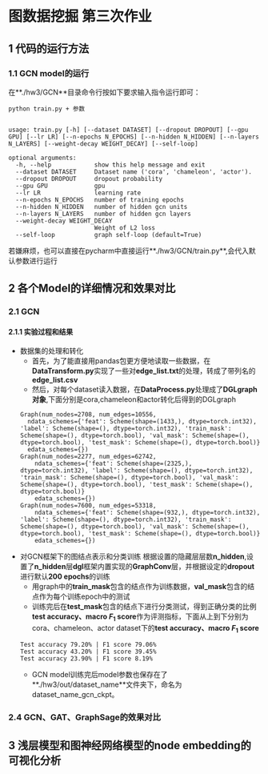 # 图数据挖掘 第三次作业

## 1 代码的运行方法

### 1.1 GCN model的运行

在**./hw3/GCN**目录命令行按如下要求输入指令运行即可：
```
python train.py + 参数


usage: train.py [-h] [--dataset DATASET] [--dropout DROPOUT] [--gpu GPU] [--lr LR] [--n-epochs N_EPOCHS] [--n-hidden N_HIDDEN] [--n-layers N_LAYERS] [--weight-decay WEIGHT_DECAY] [--self-loop]

optional arguments:
  -h, --help            show this help message and exit
  --dataset DATASET     Dataset name ('cora', 'chameleon', 'actor').
  --dropout DROPOUT     dropout probability
  --gpu GPU             gpu
  --lr LR               learning rate
  --n-epochs N_EPOCHS   number of training epochs
  --n-hidden N_HIDDEN   number of hidden gcn units
  --n-layers N_LAYERS   number of hidden gcn layers
  --weight-decay WEIGHT_DECAY
                        Weight of L2 loss
  --self-loop           graph self-loop (default=True)
```

若嫌麻烦，也可以直接在pycharm中直接运行**./hw3/GCN/train.py**,会代入默认参数进行运行

## 2 各个Model的详细情况和效果对比

### 2.1 GCN

#### 2.1.1 实验过程和结果

- 数据集的处理和转化
    - 首先，为了能直接用pandas包更方便地读取一些数据，在**DataTransform.py**实现了一些对**edge_list.txt**的处理，转成了带列名的**edge_list.csv**
    - 然后，对每个dataset读入数据，在**DataProcess.py**处理成了**DGLgraph对象**,下面分别是cora,chameleon和actor转化后得到的DGLgraph
    ```
    Graph(num_nodes=2708, num_edges=10556,
      ndata_schemes={'feat': Scheme(shape=(1433,), dtype=torch.int32), 'label': Scheme(shape=(), dtype=torch.int32), 'train_mask': Scheme(shape=(), dtype=torch.bool), 'val_mask': Scheme(shape=(), dtype=torch.bool), 'test_mask': Scheme(shape=(), dtype=torch.bool)}
      edata_schemes={})
    Graph(num_nodes=2277, num_edges=62742,
        ndata_schemes={'feat': Scheme(shape=(2325,), dtype=torch.int32), 'label': Scheme(shape=(), dtype=torch.int32), 'train_mask': Scheme(shape=(), dtype=torch.bool), 'val_mask': Scheme(shape=(), dtype=torch.bool), 'test_mask': Scheme(shape=(), dtype=torch.bool)}
        edata_schemes={})
    Graph(num_nodes=7600, num_edges=53318,
        ndata_schemes={'feat': Scheme(shape=(932,), dtype=torch.int32), 'label': Scheme(shape=(), dtype=torch.int32), 'train_mask': Scheme(shape=(), dtype=torch.bool), 'val_mask': Scheme(shape=(), dtype=torch.bool), 'test_mask': Scheme(shape=(), dtype=torch.bool)}
        edata_schemes={})
    ```
- 对GCN框架下的图结点表示和分类训练
根据设置的隐藏层层数**n_hidden**,设置了**n_hidden**层**dgl**框架内置实现的**GraphConv**层，并根据设定的**dropout**进行默认**200 epochs**的训练
    - 用graph中的**train_mask**包含的结点作为训练数据，**val_mask**包含的结点作为每个训练epoch中的测试
    - 训练完后在**test_mask**包含的结点下进行分类测试，得到正确分类的比例**test accuracy、macro $F_1$ score**作为评测指标，下面从上到下分别为cora、chameleon、actor dataset下的**test accuracy、macro $F_1$ score**
    ```
    Test accuracy 79.20% | F1 score 79.06%
    Test accuracy 43.20% | F1 score 39.45%
    Test accuracy 23.90% | F1 score 8.19%
    ```
    - GCN model训练完后model参数也保存在了**./hw3/out/dataset_name**文件夹下，命名为dataset_name_gcn_ckpt。


### 2.4 GCN、GAT、GraphSage的效果对比

## 3 浅层模型和图神经网络模型的node embedding的可视化分析

